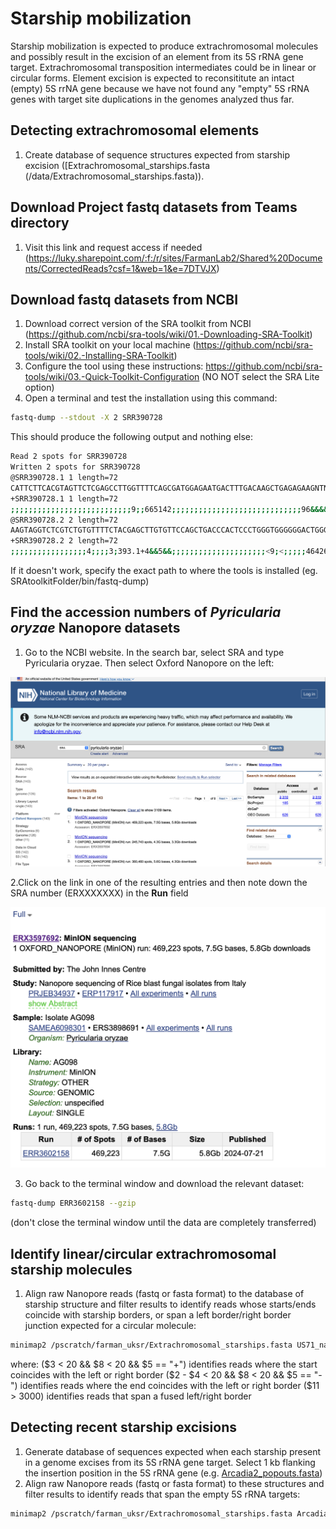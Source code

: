 # Starship mobilization
Starship mobilization is expected to produce extrachromosomal molecules and possibly result in the excision of an element from its 5S rRNA gene target. Extrachromosomal transposition intermediates could be in linear or circular forms. Element excision is expected to reconsititute an intact (empty) 5S rrNA gene because we have not found any "empty" 5S rRNA genes with target site duplications in the genomes analyzed thus far.

## Detecting extrachromosomal elements
1. Create database of sequence structures expected from starship excision ([Extrachromosomal_starships.fasta (/data/Extrachromosomal_starships.fasta)).

## Download Project fastq datasets from Teams directory
1. Visit this link and request access if needed (https://luky.sharepoint.com/:f:/r/sites/FarmanLab2/Shared%20Documents/CorrectedReads?csf=1&web=1&e=7DTVJX)

## Download fastq datasets from NCBI
1. Download correct version of the SRA toolkit from NCBI (https://github.com/ncbi/sra-tools/wiki/01.-Downloading-SRA-Toolkit)
2. Install SRA toolkit on your local machine (https://github.com/ncbi/sra-tools/wiki/02.-Installing-SRA-Toolkit)
3. Configure the tool using these instructions: https://github.com/ncbi/sra-tools/wiki/03.-Quick-Toolkit-Configuration (NO NOT select the SRA Lite option)
4. Open a terminal and test the installation using this command:
```bash
fastq-dump --stdout -X 2 SRR390728
```
This should produce the following output and nothing else:
```bash
Read 2 spots for SRR390728
Written 2 spots for SRR390728
@SRR390728.1 1 length=72
CATTCTTCACGTAGTTCTCGAGCCTTGGTTTTCAGCGATGGAGAATGACTTTGACAAGCTGAGAGAAGNTNC
+SRR390728.1 1 length=72
;;;;;;;;;;;;;;;;;;;;;;;;;;;9;;665142;;;;;;;;;;;;;;;;;;;;;;;;;;;;;96&&&&(
@SRR390728.2 2 length=72
AAGTAGGTCTCGTCTGTGTTTTCTACGAGCTTGTGTTCCAGCTGACCCACTCCCTGGGTGGGGGGACTGGGT
+SRR390728.2 2 length=72
;;;;;;;;;;;;;;;;;4;;;;3;393.1+4&&5&&;;;;;;;;;;;;;;;;;;;;;<9;<;;;;;464262
```
If it doesn't work, specify the exact path to where the tools is installed (eg. SRAtoolkitFolder/bin/fastq-dump)
## Find the accession numbers of _Pyricularia oryzae_ Nanopore datasets
1. Go to the NCBI website. In the search bar, select SRA and type Pyricularia oryzae. Then select Oxford Nanopore on the left:

![NCBI](/data/NCBI.png)

2.Click on the link in one of the resulting entries and then note down the SRA number (ERXXXXXXX) in the **Run** field

![SRA.png](/data/SRA.png)

3. Go back to the terminal window and download the relevant dataset:
```bash
fastq-dump ERR3602158 --gzip
```
(don't close the terminal window until the data are completely transferred)

## Identify linear/circular extrachromosomal starship molecules
1. Align raw Nanopore reads (fastq or fasta format) to the database of starship structure and filter results to identify reads whose starts/ends coincide with starship borders, or span a left border/right border junction expected for a circular molecule:
```bash
minimap2 /pscratch/farman_uksr/Extrachromosomal_starships.fasta US71_nanopore.fastq.gz | awk '($3 < 20 && $8 < 20 && $5 == "+") || ($2 - $4 <20 && $8<20 && $5 == "-") || ($11 > 3000)'
```
where:
($3 < 20 && $8 < 20 && $5 == "+") identifies reads where the start coincides with the left or right border
($2 - $4 < 20 && $8 < 20 && $5 == "-") identifies reads where the end coincides with the left or right border
($11 > 3000) identifies reads that span a fused left/right border

## Detecting recent starship excisions
1. Generate database of sequences expected when each starship present in a genome excises from its 5S rRNA gene target. Select 1 kb flanking the insertion position in the 5S rRNA gene (e.g. [Arcadia2_popouts.fasta](/data/Arcadia2_popouts.fasta))
2. Align raw Nanopore reads (fastq or fasta format) to these structures and filter results to identify reads that span the empty 5S rRNA targets:
```bash
minimap2 /pscratch/farman_uksr/Extrachromosomal_starships.fasta Arcadia2_nanopore.fastq.gz | awk '$11 > 1500'
```
